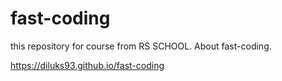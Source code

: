 # fast-coding
this repository for course from RS SCHOOL. About fast-coding.

https://diluks93.github.io/fast-coding